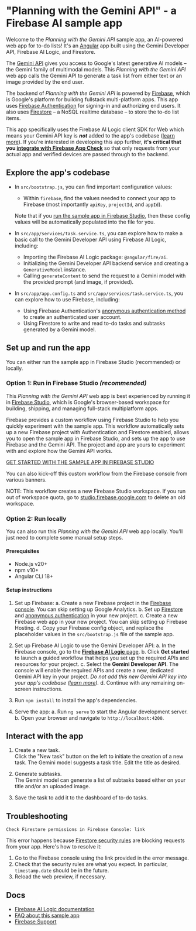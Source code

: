 # "Planning with the Gemini API" - a Firebase AI sample app

Welcome to the _Planning with the Gemini API_ sample app, an AI-powered web app
for to-do lists! It's an [Angular](https://angular.io/) app built using the
Gemini Developer API, Firebase AI Logic, and Firestore.

The [Gemini API](https://ai.google.dev/gemini-api) gives you access to Google's latest
generative AI models – the Gemini family of multimodal models.
This _Planning with the Gemini API_ web app calls the Gemini API to generate a task list
from either text or an image provided by the end user.

The backend of _Planning with the Gemini API_ is powered by
[Firebase](https://firebase.google.com/), which is Google's platform for
building fullstack multi-platform apps. This app uses
[Firebase Authentication](https://firebase.google.com/products/auth) for signing-in
and authorizing end users. It also uses
[Firestore](https://firebase.google.com/products/firestore) – a NoSQL realtime database –
to store the to-do list items.

This app specifically uses the Firebase AI Logic client SDK for Web which means your
Gemini API key is _**not**_ added to the app's codebase
([learn more](https://firebase.google.com/docs/ai-logic/faq-and-troubleshooting#add-gemini-api-key-to-codebase)).
If you're interested in developing this app further, **it's critical that you
[integrate with Firebase App Check](https://firebase.google.com/docs/ai-logic/app-check)**
so that only requests from your actual app and verified devices are passed through to the backend.

## Explore the app's codebase

- In `src/bootstrap.js`, you can find important configuration values:

  - Within `firebase`, find the values needed to connect your app to Firebase
    (most importantly `apiKey`, `projectId`, and `appId`).

  Note that if you
  [run the sample app in Firebase Studio](https://github.com/FirebaseExtended/make-it-so-angular/main/README.md#set-up-and-run-the-app),
  then these config values will be automatically populated into the file for you.

- In `src/app/services/task.service.ts`, you can explore how to make a basic call to
  the Gemini Developer API using Firebase AI Logic, including:

  - Importing the Firebase AI Logic package: `@angular/fire/ai`.
  - Initializing the Gemini Developer API backend service and creating a `GenerativeModel` instance.
  - Calling `generateContent` to send the request to a Gemini model with the provided prompt
    (and image, if provided).

- In `src/app/app.config.ts` and `src/app/services/task.service.ts`, you can explore
  how to use Firebase, including:

  - Using Firebase Authentication's
    [anonymous authentication method](https://firebase.google.com/docs/auth/web/anonymous-auth)
    to create an authenticated user account.
  - Using Firestore to write and read to-do tasks and subtasks generated by a Gemini model.

## Set up and run the app

You can either run the sample app in Firebase Studio (recommended) or locally.

### Option 1: Run in Firebase Studio _(recommended)_

This _Planning with the Gemini API_ web app is best experienced by running it in
[Firebase Studio](https://firebase.studio//), which is Google's browser-based workspace for
building, shipping, and managing full-stack multiplatform apps.

Firebase provides a custom workflow using Firebase Studio to help you quickly experiment with the sample app.
This workflow automatically sets up a new Firebase project with Authentication and Firestore
enabled, allows you to open the sample app in Firebase Studio, and sets up the app to use Firebase and the Gemini API.
The project and app are yours to experiment with and explore how the Gemini API works.

[GET STARTED WITH THE SAMPLE APP IN FIREBASE STUDIO](https://console.firebase.google.com/?idxSampleProjectTemplateId=gemini&dlAction=IdxSampleProject)

You can also kick-off this custom workflow from the Firebase console from various banners.

NOTE: This workflow creates a new Firebase Studio workspace. If you run out of workspace quota, go to [studio.firebase.google.com](studio.firebase.google.com/) to delete an old workspace.

### Option 2: Run locally

You can also run this _Planning with the Gemini API_ web app locally. You'll just need
to complete some manual setup steps.

#### Prerequisites

- Node.js v20+
- npm v10+
- Angular CLI 18+

#### Setup instructions

1.  Set up Firebase:
    a. Create a new Firebase project in the
    [Firebase console](https://console.firebase.google.com/).
    You can skip setting up Google Analytics.
    b. Set up [Firestore](https://console.firebase.google.com/u/0/project/_/firestore)
    and [anonymous authentication](https://console.firebase.google.com/u/0/project/_/authentication)
    in your new project.
    c. Create a new Firebase web app in your new project.
    You can skip setting up Firebase Hosting.
    d. Copy your Firebase config object, and replace the placeholder values in the
    `src/bootstrap.js` file of the sample app.

2.  Set up Firebase AI Logic to use the Gemini Developer API:
    a. In the Firebase console, go to the [**Firebase AI Logic** page](https://console.firebase.google.com/project/_/ailogic).
    b. Click **Get started** to launch a guided workflow that helps you set up the required APIs and resources for your project.
    c. Select the **Gemini Developer API**.
    The console will enable the required APIs and create a new, dedicated Gemini API key in your project.
    _Do not add this new Gemini API key into your app's codebase
    ([learn more](https://firebase.google.com/docs/ai-logic/faq-and-troubleshooting#add-gemini-api-key-to-codebase))._
    d. Continue with any remaining on-screen instructions.


3.  Run `npm install` to install the app's dependencies.

4.  Serve the app:
    a. Run `ng serve` to start the Angular development server.
    b. Open your browser and navigate to `http://localhost:4200`.

## Interact with the app

1.  Create a new task.\
    Click the "New task" button on the left to initiate the creation of a new task.
    The Gemini model suggests a task title. Edit the title as desired.

2.  Generate subtasks.\
    The Gemini model can generate a list of subtasks based either on your title and/or an uploaded image.

3.  Save the task to add it to the dashboard of to-do tasks.


## Troubleshooting


```
Check Firestore permissions in Firebase Console: link
```

This error happens because
[Firestore security rules](https://firebase.google.com/docs/firestore/security/get-started)
are blocking requests from your app. Here's how to resolve it:

1.  Go to the Firebase console using the link provided in the error message.
2.  Check that the security rules are what you expect. In particular,
    `timestamp.date` should be in the future.
3.  Reload the web preview, if necessary.

## Docs

- [Firebase AI Logic documentation](https://firebase.google.com/docs/ai-logic)
- [FAQ about this sample app](https://firebase.google.com/support/faq/#console-sample-app-experience)
- [Firebase Support](https://firebase.google.com/support)
